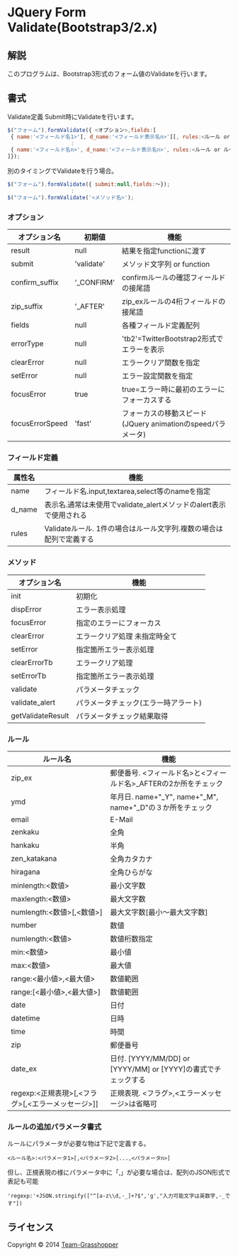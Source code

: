 # JQuery Form Validate(Bootstrap3/2.x)

## 解説
このプログラムは、Bootstrap3形式のフォーム値のValidateを行います。

## 書式

Validate定義
Submit時にValidateを行います。

````javascript
$("フォーム").formValidate({ <オプション>,fields:[
 { name:'<フィールド名1>'[, d_name:'<フィールド表示名n>'][, rules:<ルール or ルール配列>']},
                    :
 { name:'<フィールド名n>', d_name:'<フィールド表示名n>', rules:<ルール or ルール配列>'},
]});
````

別のタイミングでValidateを行う場合。

````javascript
$("フォーム").formValidate({ submit:null,fields:〜});
                    :
$("フォーム").formValidate('<メソッド名>');
````

### オプション

オプション名 | 初期値 | 機能
--- | --- | ---
result| null|結果を指定functionに渡す
submit | 'validate' | メソッド文字列 or function
confirm_suffix | '_CONFIRM' | confirmルールの確認フィールドの接尾語
zip_suffix | '_AFTER' |zip_exルールの4桁フィールドの接尾語
fields | null |各種フィールド定義配列
errorType| null | 'tb2'=TwitterBootstrap2形式でエラーを表示
clearError | null | エラークリア関数を指定
setError| null | エラー設定関数を指定
focusError | true | true=エラー時に最初のエラーにフォーカスする
focusErrorSpeed | 'fast' | フォーカスの移動スピード(JQuery animationのspeedパラメータ) 

### フィールド定義

属性名 | 機能
--- | ---
name | フィールド名.input,textarea,select等のnameを指定
d_name | 表示名.通常は未使用でvalidate_alertメソッドのalert表示で使用される
rules | Validateルール. 1件の場合はルール文字列.複数の場合は配列で定義する

### メソッド

オプション名 | 機能
--- | ---
init | 初期化
dispError| エラー表示処理
focusError| 指定のエラーにフォーカス
clearError| エラークリア処理 未指定時全て
setError| 指定箇所エラー表示処理
clearErrorTb| エラークリア処理
setErrorTb| 指定箇所エラー表示処理
validate| パラメータチェック
validate_alert| パラメータチェック(エラー時アラート)
getValidateResult| パラメータチェック結果取得

### ルール

ルール名 | 機能
---|---
zip_ex | 郵便番号.  <フィールド名>と<フィールド名>_AFTERの2か所をチェック
ymd | 年月日.  name+"_Y", name+"_M", name+"_D"の３か所をチェック
email | E-Mail
zenkaku | 全角
hankaku | 半角
zen_katakana | 全角カタカナ
hiragana | 全角ひらがな
minlength:<数値> | 最小文字数
maxlength:<数値> | 最大文字数
numlength:<数値>[,<数値>] | 最大文字数[最小～最大文字数]
number | 数値
numlength:<数値> | 数値桁数指定
min:<数値> | 最小値
max:<数値> | 最大値
range:<最小値>,<最大値> | 数値範囲
range:[<最小値>,<最大値>] | 数値範囲
date | 日付
datetime | 日時
time | 時間
zip | 郵便番号
date_ex | 日付.  [YYYY/MM/DD] or [YYYY/MM] or [YYYY]の書式でチェックする
regexp:<正規表現>[,<フラグ>[,<エラーメッセージ>]] | 正規表現.  <フラグ>,<エラーメッセージ>は省略可

### ルールの追加パラメータ書式

ルールにパラメータが必要な物は下記で定義する。

````
<ルール名>:<パラメータ1>[,<パラメータ2>[...,<パラメータn>]
````

但し、正規表現の様にパラメータ中に「,」が必要な場合は、配列のJSON形式で表記も可能

````
'regexp:'+JSON.stringify(["^[a-z\\d,-_]+?$",'g',"入力可能文字は英数字,-_です"])
````

## ライセンス

Copyright &copy; 2014 [Team-Grasshopper](http://team-grasshopper.info/)
